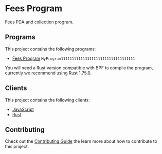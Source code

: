 # Fees Program

Fees PDA and collection program.

## Programs

This project contains the following programs:

- [Fees Program](./programs/fees-program/README.md) `MyProgram1111111111111111111111111111111111`

You will need a Rust version compatible with BPF to compile the program, currently we recommend using Rust 1.75.0.

## Clients

This project contains the following clients:

- [JavaScript](./clients/js/README.md)
- [Rust](./clients/rust/README.md)

## Contributing

Check out the [Contributing Guide](./CONTRIBUTING.md) the learn more about how to contribute to this project.
